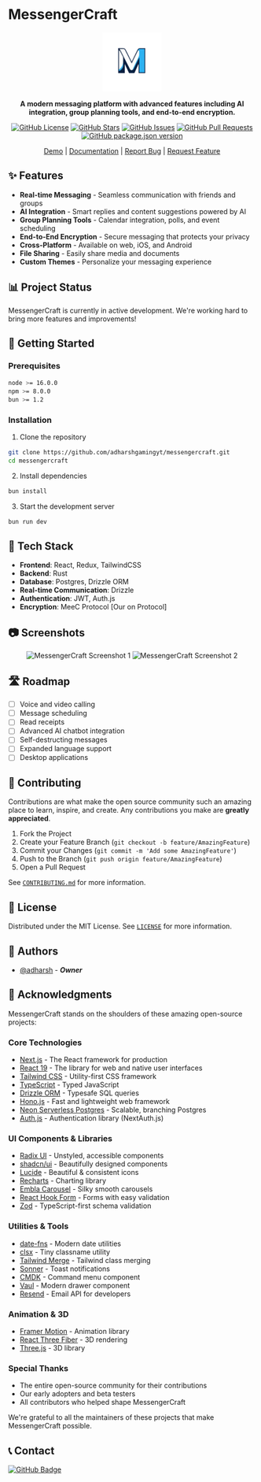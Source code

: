 # MessengerCraft

<div align="center">
  
<img src="https://github.com/adharshgamingyt/MessengerCraft/blob/main/public/logo-no-bg.png" alt="MessengerCraft Logo" style="width: 120px; height: auto;">

**A modern messaging platform with advanced features including AI integration, group planning tools, and end-to-end encryption.**

[![GitHub License](https://img.shields.io/github/license/adharshgamingyt/MessengerCraft)](LICENSE)
[![GitHub Stars](https://img.shields.io/github/stars/adharshgamingyt/messengercraft?style=social)](https://github.com/adharshgamingyt/messengercraft/stargazers)
[![GitHub Issues](https://img.shields.io/github/issues/adharshgamingyt/messengercraft)](https://github.com/adharshgamingyt/messengercraft/issues)
[![GitHub Pull Requests](https://img.shields.io/github/issues-pr/adharshgamingyt/messengercraft)](https://github.com/adharshgamingyt/messengercraft/pulls)
[![GitHub package.json version](https://img.shields.io/github/package-json/v/adharshgamingyt/MessengerCraft)](#)

[Demo](https://example.com) | [Documentation](https://example.com/docs) | [Report Bug](https://github.com/adharshgamingyt/messengercraft/issues) | [Request Feature](https://github.com/adharshgamingyt/messengercraft/issues)

</div>

## ✨ Features

- **Real-time Messaging** - Seamless communication with friends and groups
- **AI Integration** - Smart replies and content suggestions powered by AI
- **Group Planning Tools** - Calendar integration, polls, and event scheduling
- **End-to-End Encryption** - Secure messaging that protects your privacy
- **Cross-Platform** - Available on web, iOS, and Android
- **File Sharing** - Easily share media and documents
- **Custom Themes** - Personalize your messaging experience

## 📊 Project Status

MessengerCraft is currently in active development. We're working hard to bring more features and improvements!

## 🚀 Getting Started

### Prerequisites

```bash
node >= 16.0.0
npm >= 8.0.0
bun >= 1.2
```

### Installation

1. Clone the repository

```bash
git clone https://github.com/adharshgamingyt/messengercraft.git
cd messengercraft
```

2. Install dependencies

```bash
bun install
```

3. Start the development server

```bash
bun run dev
```

## 🔧 Tech Stack

- **Frontend**: React, Redux, TailwindCSS
- **Backend**: Rust
- **Database**: Postgres, Drizzle ORM
- **Real-time Communication**: Drizzle
- **Authentication**: JWT, Auth.js
- **Encryption**: MeeC Protocol [Our on Protocol]

## 📷 Screenshots

<div align="center">
  <img src="https://via.placeholder.com/400x200" alt="MessengerCraft Screenshot 1" />
  <img src="https://via.placeholder.com/400x200" alt="MessengerCraft Screenshot 2" />
</div>

## 🛣️ Roadmap

- [ ] Voice and video calling
- [ ] Message scheduling
- [ ] Read receipts
- [ ] Advanced AI chatbot integration
- [ ] Self-destructing messages
- [ ] Expanded language support
- [ ] Desktop applications

## 🤝 Contributing

Contributions are what make the open source community such an amazing place to learn, inspire, and create. Any contributions you make are **greatly appreciated**.

1. Fork the Project
2. Create your Feature Branch (`git checkout -b feature/AmazingFeature`)
3. Commit your Changes (`git commit -m 'Add some AmazingFeature'`)
4. Push to the Branch (`git push origin feature/AmazingFeature`)
5. Open a Pull Request

See [`CONTRIBUTING.md`](CONTRIBUTING.md) for more information.

## 📃 License

Distributed under the MIT License. See [`LICENSE`](LICENSE) for more information.

## 👥 Authors

- [@adharsh](https://github.com/adharshgamingyt) - _**Owner**_

## 🙏 Acknowledgments

MessengerCraft stands on the shoulders of these amazing open-source projects:

### Core Technologies

- [Next.js](https://nextjs.org) - The React framework for production
- [React 19](https://react.dev) - The library for web and native user interfaces
- [Tailwind CSS](https://tailwindcss.com) - Utility-first CSS framework
- [TypeScript](https://www.typescriptlang.org) - Typed JavaScript
- [Drizzle ORM](https://orm.drizzle.team) - Typesafe SQL queries
- [Hono.js](https://hono.dev) - Fast and lightweight web framework
- [Neon Serverless Postgres](https://neon.tech) - Scalable, branching Postgres
- [Auth.js](https://authjs.dev) - Authentication library (NextAuth.js)

### UI Components & Libraries

- [Radix UI](https://www.radix-ui.com) - Unstyled, accessible components
- [shadcn/ui](https://ui.shadcn.com) - Beautifully designed components
- [Lucide](https://lucide.dev) - Beautiful & consistent icons
- [Recharts](https://recharts.org) - Charting library
- [Embla Carousel](https://www.embla-carousel.com) - Silky smooth carousels
- [React Hook Form](https://react-hook-form.com) - Forms with easy validation
- [Zod](https://zod.dev) - TypeScript-first schema validation

### Utilities & Tools

- [date-fns](https://date-fns.org) - Modern date utilities
- [clsx](https://github.com/lukeed/clsx) - Tiny classname utility
- [Tailwind Merge](https://github.com/dcastil/tailwind-merge) - Tailwind class merging
- [Sonner](https://sonner.emilkowal.ski) - Toast notifications
- [CMDK](https://cmdk.paco.me) - Command menu component
- [Vaul](https://vaul.emilkowal.ski) - Modern drawer component
- [Resend](https://resend.com) - Email API for developers

### Animation & 3D

- [Framer Motion](https://www.framer.com/motion/) - Animation library
- [React Three Fiber](https://docs.pmnd.rs/react-three-fiber) - 3D rendering
- [Three.js](https://threejs.org) - 3D library

### Special Thanks

- The entire open-source community for their contributions
- Our early adopters and beta testers
- All contributors who helped shape MessengerCraft

We're grateful to all the maintainers of these projects that make MessengerCraft possible.

## 📞 Contact

[![GitHub Badge](https://img.shields.io/badge/-MessengerCraft-000000?style=flat-square&logo=github&logoColor=white)](https://github.com/adharshgamingyt/MessengerCraft)
